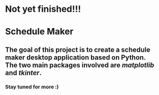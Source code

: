 # Not yet finished!!!

# Schedule Maker
The goal of this project is to create a schedule maker desktop application based on Python.  
The two main packages involved are _matplotlib_ and _tkinter_.
---
### Stay tuned for more :)
